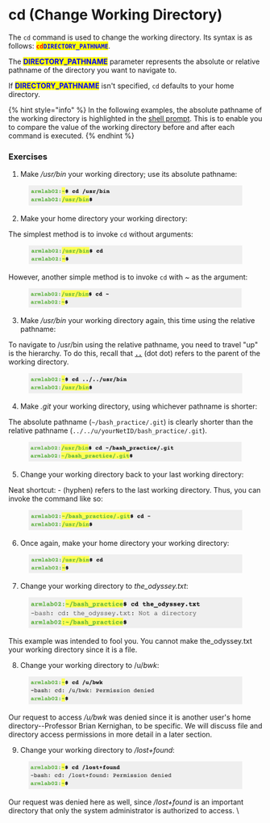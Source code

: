 # cd (Change Working Directory)

The `cd` command is used to change the working directory. Its syntax is as follows:  <mark style="color:red;">**`cd`**</mark><mark style="color:blue;">**`DIRECTORY_PATHNAME`**</mark>.

The <mark style="color:blue;">**DIRECTORY\_PATHNAME**</mark> parameter represents the absolute or relative pathname of the directory you want to navigate to.&#x20;

If <mark style="color:blue;">**DIRECTORY\_PATHNAME**</mark> isn't specified, `cd` defaults to your home directory.

{% hint style="info" %}
In the following examples, the absolute pathname of the working directory is highlighted in the [shell prompt](../warm-up-commands.md#shell-prompt). This is to enable you to compare the value of the working directory before and after each command is executed.
{% endhint %}

### Exercises

1. Make _/usr/bin_ your working directory; use its absolute pathname:&#x20;

<figure><img src="../../.gitbook/assets/Screenshot 2023-04-25 at 10.09.04 PM.png" alt=""><figcaption></figcaption></figure>

2. Make your home directory your working directory:

The simplest method is to invoke `cd` without arguments:&#x20;

<figure><img src="../../.gitbook/assets/Screenshot 2023-04-25 at 10.09.21 PM.png" alt=""><figcaption></figcaption></figure>

However, another simple method is to invoke `cd` with _\~_ as the argument:

<figure><img src="../../.gitbook/assets/Screenshot 2023-04-25 at 11.26.15 PM.png" alt=""><figcaption></figcaption></figure>

3. Make _/usr/bin_ your working directory again, this time using the relative pathname:&#x20;

To navigate to /usr/bin using the relative pathname, you need to travel "up" is the hierarchy. To do this, recall that [**`..`**](../../linux/filesystem/notable-directories.md#the-.-dot-and-..-dot-dot-directories) (dot dot) refers to the parent of the working directory.&#x20;

<figure><img src="../../.gitbook/assets/Screenshot 2023-04-25 at 10.09.32 PM.png" alt=""><figcaption></figcaption></figure>

4. Make _.git_ your working directory, using whichever pathname is shorter:

The absolute pathname (`~/bash_practice/.git`) is clearly shorter than the relative pathname (`../../u/yourNetID/bash_practice/.git`).

<figure><img src="../../.gitbook/assets/Screenshot 2023-04-25 at 10.09.41 PM.png" alt=""><figcaption></figcaption></figure>

5. Change your working directory back to your last working directory:

Neat shortcut: - (hyphen) refers to the last working directory. Thus, you can invoke the command like so:

<figure><img src="../../.gitbook/assets/Screenshot 2023-04-25 at 10.09.52 PM.png" alt=""><figcaption></figcaption></figure>

6. Once again, make your home directory your working directory:

<figure><img src="../../.gitbook/assets/Screenshot 2023-04-25 at 10.09.21 PM.png" alt=""><figcaption></figcaption></figure>

7. Change your working directory to _the\_odyssey.txt_:

<figure><img src="../../.gitbook/assets/Screenshot 2023-05-09 at 5.12.33 PM.png" alt=""><figcaption></figcaption></figure>

This example was intended to fool you. You cannot make the\_odyssey.txt your working directory since it is a file.&#x20;

8. Change your working directory to /u/_bwk_:

<figure><img src="../../.gitbook/assets/Screenshot 2023-04-25 at 10.10.15 PM.png" alt=""><figcaption></figcaption></figure>

Our request to access _/u/bwk_ was denied since it is another user's home directory--Professor Brian Kernighan, to be specific. We will discuss file and directory access permissions in more detail in a later section.&#x20;

9. Change your working directory to _/lost+found_:

<figure><img src="../../.gitbook/assets/Screenshot 2023-04-25 at 10.10.26 PM.png" alt=""><figcaption></figcaption></figure>

Our request was denied here as well, since _/lost+found_ is an important directory that only the system administrator is authorized to access. \
